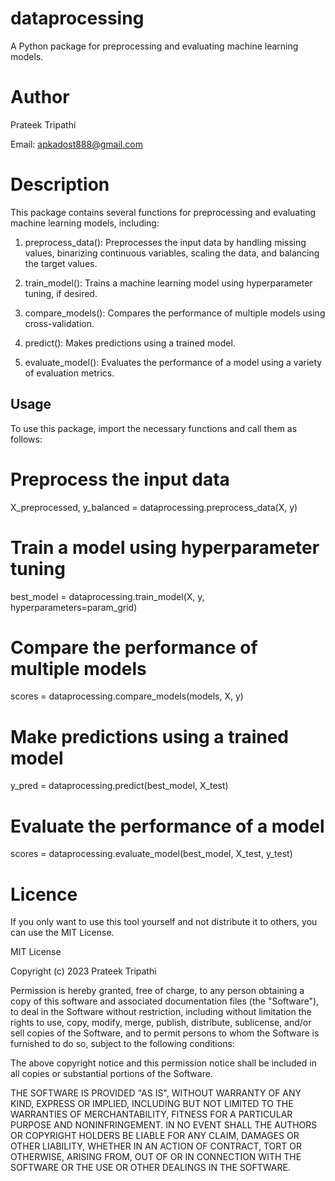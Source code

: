 # dataprocessing


A Python package for preprocessing and evaluating machine learning models.

# Author
Prateek Tripathi

Email: apkadost888@gmail.com

# Description
This package contains several functions for preprocessing and evaluating machine learning models, including:

1. preprocess_data(): Preprocesses the input data by handling missing values, binarizing continuous variables, scaling the data, and balancing the target values.

2. train_model(): Trains a machine learning model using hyperparameter tuning, if desired.

3. compare_models(): Compares the performance of multiple models using cross-validation.

4. predict(): Makes predictions using a trained model.

5. evaluate_model(): Evaluates the performance of a model using a variety of evaluation metrics.

## Usage
To use this package, import the necessary functions and call them as follows:


# Preprocess the input data
X_preprocessed, y_balanced = dataprocessing.preprocess_data(X, y)

# Train a model using hyperparameter tuning
best_model = dataprocessing.train_model(X, y, hyperparameters=param_grid)

# Compare the performance of multiple models
scores = dataprocessing.compare_models(models, X, y)

# Make predictions using a trained model
y_pred = dataprocessing.predict(best_model, X_test)

# Evaluate the performance of a model
scores = dataprocessing.evaluate_model(best_model, X_test, y_test)

# Licence

If you only want to use this tool yourself and not distribute it to others, you can use the MIT License.

MIT License

Copyright (c) 2023 Prateek Tripathi

Permission is hereby granted, free of charge, to any person obtaining a copy
of this software and associated documentation files (the "Software"), to deal
in the Software without restriction, including without limitation the rights
to use, copy, modify, merge, publish, distribute, sublicense, and/or sell
copies of the Software, and to permit persons to whom the Software is
furnished to do so, subject to the following conditions:

The above copyright notice and this permission notice shall be included in all
copies or substantial portions of the Software.

THE SOFTWARE IS PROVIDED "AS IS", WITHOUT WARRANTY OF ANY KIND, EXPRESS OR
IMPLIED, INCLUDING BUT NOT LIMITED TO THE WARRANTIES OF MERCHANTABILITY,
FITNESS FOR A PARTICULAR PURPOSE AND NONINFRINGEMENT. IN NO EVENT SHALL THE
AUTHORS OR COPYRIGHT HOLDERS BE LIABLE FOR ANY CLAIM, DAMAGES OR OTHER
LIABILITY, WHETHER IN AN ACTION OF CONTRACT, TORT OR OTHERWISE, ARISING FROM,
OUT OF OR IN CONNECTION WITH THE SOFTWARE OR THE USE OR OTHER DEALINGS IN THE
SOFTWARE.







